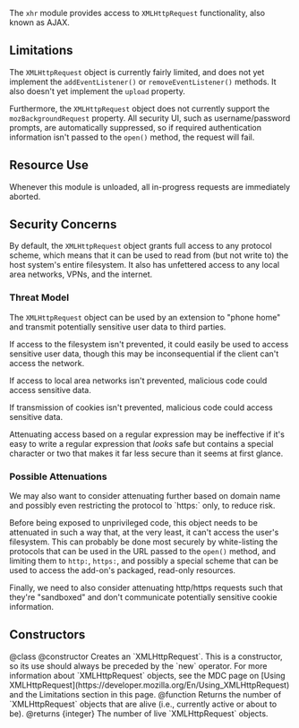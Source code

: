 <!-- contributed by Atul Varma [atul@mozilla.com]  -->
<!-- edited by Noelle Murata [fiveinchpixie@gmail.com]  -->

The `xhr` module provides access to `XMLHttpRequest` functionality, also known
as AJAX.

## Limitations ##

The `XMLHttpRequest` object is currently fairly limited, and does not
yet implement the `addEventListener()` or `removeEventListener()`
methods. It also doesn't yet implement the `upload` property.

Furthermore, the `XMLHttpRequest` object does not currently support
the `mozBackgroundRequest` property. All security UI, such as
username/password prompts, are automatically suppressed, so if
required authentication information isn't passed to the `open()`
method, the request will fail.

## Resource Use ##

Whenever this module is unloaded, all in-progress requests are immediately
aborted.

## Security Concerns ##

By default, the `XMLHttpRequest` object grants full access to any
protocol scheme, which means that it can be used to read from (but not
write to) the host system's entire filesystem. It also has unfettered
access to any local area networks, VPNs, and the internet.

### Threat Model ###

The `XMLHttpRequest` object can be used by an extension to "phone
home" and transmit potentially sensitive user data to third
parties.

If access to the filesystem isn't prevented, it could easily be used
to access sensitive user data, though this may be inconsequential if
the client can't access the network.

If access to local area networks isn't prevented, malicious code could access
sensitive data.

If transmission of cookies isn't prevented, malicious code could access
sensitive data.

Attenuating access based on a regular expression may be ineffective if
it's easy to write a regular expression that *looks* safe but contains
a special character or two that makes it far less secure than it seems
at first glance.

### Possible Attenuations ###

<span class="aside">
We may also want to consider attenuating further based on domain name
and possibly even restricting the protocol to `https:` only, to reduce
risk.
</span>

Before being exposed to unprivileged code, this object needs
to be attenuated in such a way that, at the very least, it can't
access the user's filesystem. This can probably be done most securely
by white-listing the protocols that can be used in the URL passed to
the `open()` method, and limiting them to `http:`, `https:`, and
possibly a special scheme that can be used to access the add-on's
packaged, read-only resources.

Finally, we need to also consider attenuating http/https requests such
that they're "sandboxed" and don't communicate potentially sensitive
cookie information.

## Constructors ##

<api name="XMLHttpRequest">
@class

<api name="XMLHttpRequest">
@constructor
  Creates an `XMLHttpRequest`. This is a constructor, so its use should always
  be preceded by the `new` operator.  For more information about
  `XMLHttpRequest` objects, see the MDC page on
  [Using XMLHttpRequest](https://developer.mozilla.org/En/Using_XMLHttpRequest)
  and the Limitations section in this page.
</api>
</api>

<api name="getRequestCount">
@function
  Returns the number of `XMLHttpRequest` objects that are alive (i.e., currently
  active or about to be).
@returns {integer}
  The number of live `XMLHttpRequest` objects.
</api>
